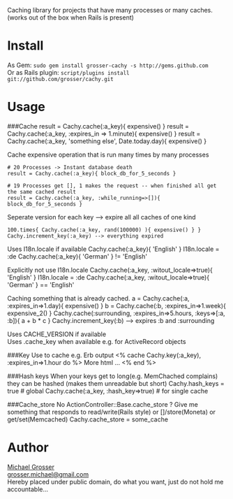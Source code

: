 Caching library for projects that have many processes or many caches.  
(works out of the box when Rails is present)

Install
=======
As Gem: ` sudo gem install grosser-cachy -s http://gems.github.com `  
Or as Rails plugin: ` script/plugins install git://github.com/grosser/cachy.git `


Usage
=====
###Cache
    result = Cachy.cache(:a_key){ expensive() }
    result = Cachy.cache(:a_key, :expires_in => 1.minute){ expensive() }
    result = Cachy.cache(:a_key, 'something else', Date.today.day){ expensive() }

Cache expensive operation that is run many times by many processes

    # 20 Processes -> Instant database death
    result = Cachy.cache(:a_key){ block_db_for_5_seconds }

    # 19 Processes get [], 1 makes the request -- when finished all get the same cached result
    result = Cachy.cache(:a_key, :while_running=>[]){ block_db_for_5_seconds }


Seperate version for each key --> expire all all caches of one kind

    100.times{ Cachy.cache(:a_key, rand(100000) ){ expensive() } }
    Cachy.increment_key(:a_key) --> everything expired


Uses I18n.locale if available
    Cachy.cache(:a_key){ 'English' }
    I18n.locale = :de
    Cachy.cache(:a_key){ 'German' } != 'English'

Explicitly not use I18n.locale
    Cachy.cache(:a_key, :witout_locale=>true){ 'English' }
    I18n.locale = :de
    Cachy.cache(:a_key, :witout_locale=>true){ 'German' } == 'English'

Caching something that is already cached.
    a = Cachy.cache(:a, :expires_in=>1.day){ expensive() }
    b = Cachy.cache(:b, :expires_in=>1.week){ expensive_2() }
    Cachy.cache(:surrounding, :expires_in=>5.hours, :keys=>[:a, :b]){ a + b * c }
    Cachy.increment_key(:b) -->  expires :b and :surrounding


Uses CACHE_VERSION if available  
Uses .cache_key when available e.g. for ActiveRecord objects


###Key
Use to cache e.g. Erb output
    <% cache Cachy.key(:a_key), :expires_in=>1.hour do %>
      More html ...
    <% end %>

###Hash keys
When your keys get to long(e.g. MemChached complains) they can be hashed (makes them unreadable but short)
    Cachy.hash_keys = true  # global
    Cachy.cache(:a_key, :hash_key=>true) # for single cache

###Cache_store
No ActionController::Base.cache_store ?
Give me something that responds to read/write(Rails style) or []/store(Moneta) or get/set(Memcached)
    Cachy.cache_store = some_cache

Author
======
[Michael Grosser](http://pragmatig.wordpress.com)  
grosser.michael@gmail.com  
Hereby placed under public domain, do what you want, just do not hold me accountable...